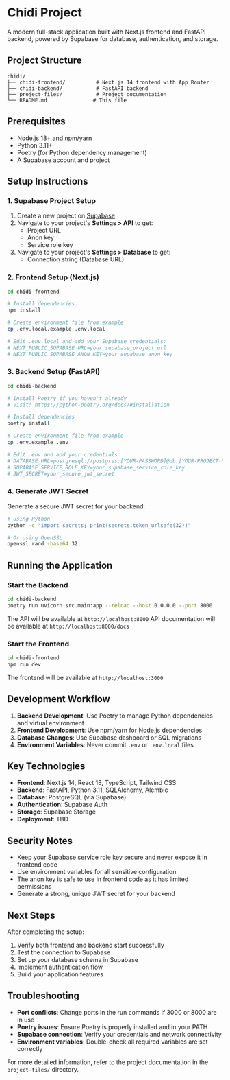 # Chidi Project

A modern full-stack application built with Next.js frontend and FastAPI backend, powered by Supabase for database, authentication, and storage.

## Project Structure

```
chidi/
├── chidi-frontend/          # Next.js 14 frontend with App Router
├── chidi-backend/           # FastAPI backend
├── project-files/           # Project documentation
└── README.md               # This file
```

## Prerequisites

- Node.js 18+ and npm/yarn
- Python 3.11+
- Poetry (for Python dependency management)
- A Supabase account and project

## Setup Instructions

### 1. Supabase Project Setup

1. Create a new project on [Supabase](https://supabase.com)
2. Navigate to your project's **Settings > API** to get:
   - Project URL
   - Anon key
   - Service role key
3. Navigate to your project's **Settings > Database** to get:
   - Connection string (Database URL)

### 2. Frontend Setup (Next.js)

```bash
cd chidi-frontend

# Install dependencies
npm install

# Create environment file from example
cp .env.local.example .env.local

# Edit .env.local and add your Supabase credentials:
# NEXT_PUBLIC_SUPABASE_URL=your_supabase_project_url
# NEXT_PUBLIC_SUPABASE_ANON_KEY=your_supabase_anon_key
```

### 3. Backend Setup (FastAPI)

```bash
cd chidi-backend

# Install Poetry if you haven't already
# Visit: https://python-poetry.org/docs/#installation

# Install dependencies
poetry install

# Create environment file from example
cp .env.example .env

# Edit .env and add your credentials:
# DATABASE_URL=postgresql://postgres:[YOUR-PASSWORD]@db.[YOUR-PROJECT-REF].supabase.co:5432/postgres
# SUPABASE_SERVICE_ROLE_KEY=your_supabase_service_role_key
# JWT_SECRET=your_secure_jwt_secret
```

### 4. Generate JWT Secret

Generate a secure JWT secret for your backend:

```bash
# Using Python
python -c "import secrets; print(secrets.token_urlsafe(32))"

# Or using OpenSSL
openssl rand -base64 32
```

## Running the Application

### Start the Backend

```bash
cd chidi-backend
poetry run uvicorn src.main:app --reload --host 0.0.0.0 --port 8000
```

The API will be available at `http://localhost:8000`
API documentation will be available at `http://localhost:8000/docs`

### Start the Frontend

```bash
cd chidi-frontend
npm run dev
```

The frontend will be available at `http://localhost:3000`

## Development Workflow

1. **Backend Development**: Use Poetry to manage Python dependencies and virtual environment
2. **Frontend Development**: Use npm/yarn for Node.js dependencies
3. **Database Changes**: Use Supabase dashboard or SQL migrations
4. **Environment Variables**: Never commit `.env` or `.env.local` files

## Key Technologies

- **Frontend**: Next.js 14, React 18, TypeScript, Tailwind CSS
- **Backend**: FastAPI, Python 3.11, SQLAlchemy, Alembic
- **Database**: PostgreSQL (via Supabase)
- **Authentication**: Supabase Auth
- **Storage**: Supabase Storage
- **Deployment**: TBD

## Security Notes

- Keep your Supabase service role key secure and never expose it in frontend code
- Use environment variables for all sensitive configuration
- The anon key is safe to use in frontend code as it has limited permissions
- Generate a strong, unique JWT secret for your backend

## Next Steps

After completing the setup:

1. Verify both frontend and backend start successfully
2. Test the connection to Supabase
3. Set up your database schema in Supabase
4. Implement authentication flow
5. Build your application features

## Troubleshooting

- **Port conflicts**: Change ports in the run commands if 3000 or 8000 are in use
- **Poetry issues**: Ensure Poetry is properly installed and in your PATH
- **Supabase connection**: Verify your credentials and network connectivity
- **Environment variables**: Double-check all required variables are set correctly

For more detailed information, refer to the project documentation in the `project-files/` directory.
